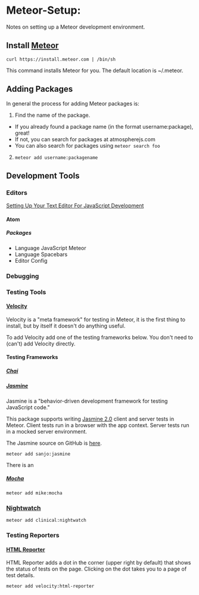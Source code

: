 # Meteor-Setup:

Notes on setting up a Meteor development environment.

## Install [Meteor](http://meteor.com)

```
curl https://install.meteor.com | /bin/sh
```

This command installs Meteor for you. The default location is ~/.meteor.

## Adding Packages

In general the process for adding Meteor packages is:

1. Find the name of the package.
  - If you already found a package name (in the format username:package), great!
  - If not, you can search for packages at atmospherejs.com
  - You can also search for packages using `meteor search foo`
2. `meteor add username:packagename`

## Development Tools

### Editors

[Setting Up Your Text Editor For JavaScript Development](http://benmccormick.org/2014/10/13/setting-up-your-text-editor-for-javascript-development/)

#### Atom

##### Packages

* Language JavaScript Meteor
* Language Spacebars
* Editor Config

### Debugging

### Testing Tools

#### [Velocity](https://github.com/meteor-velocity/velocity)

Velocity is a "meta framework" for testing in Meteor, it is the first thing to
install, but by itself it doesn't do anything useful.

To add Velocity add one of the testing frameworks below. You don't
need to (can't) add Velocity directly.

#### Testing Frameworks

##### [Chai]()

##### [Jasmine]()

Jasmine is a "behavior-driven development framework for testing JavaScript code."

This package supports writing
[Jasmine 2.0](http://jasmine.github.io/2.0/introduction.html)
client and server tests in Meteor.
Client tests run in a browser with the app context.
Server tests run in a mocked server environment.

The Jasmine source on GitHub is [here](https://github.com/pivotal/jasmine).

```
meteor add sanjo:jasmine
```

There is an

##### [Mocha]()

```
meteor add mike:mocha
```

### [Nightwatch]()

```
meteor add clinical:nightwatch
```

### Testing Reporters

#### [HTML Reporter]()

HTML Reporter adds a dot in the corner (upper right by default) that
shows the status of tests on the page. Clicking on the dot takes you
to a page of test details.

```
meteor add velocity:html-reporter
```
